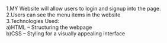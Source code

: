 1.MY Website will allow users to login and signup into the page.<br>
2.Users can see the menu items in the website<br>
3.Technologies Used:<br>
  a)HTML – Structuring the webpage<br>
  b)CSS – Styling for a visually appealing interface
